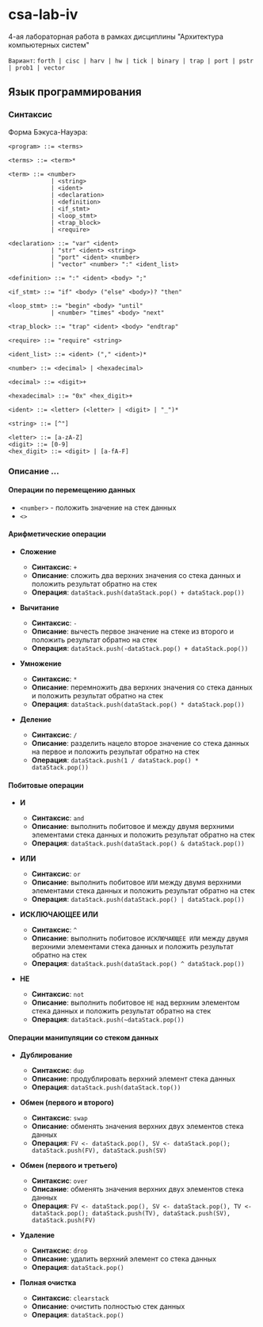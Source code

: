 # csa-lab-iv
4-ая лабораторная работа в рамках дисциплины "Архитектура компьютерных систем"

`Вариант`: `forth | cisc | harv | hw | tick | binary | trap | port | pstr | prob1 | vector`

## Язык программирования

### Синтаксис

Форма Бэкуса-Науэра:

```ebnf
<program> ::= <terms>

<terms> ::= <term>*                     

<term> ::= <number>
            | <string>
            | <ident>
            | <declaration>
            | <definition>
            | <if_stmt>
            | <loop_stmt>
            | <trap_block>
            | <require>

<declaration> ::= "var" <ident>
            | "str" <ident> <string>
            | "port" <ident> <number>
            | "vector" <number> ":" <ident_list>

<definition> ::= ":" <ident> <body> ";"

<if_stmt> ::= "if" <body> ("else" <body>)? "then"

<loop_stmt> ::= "begin" <body> "until"
            | <number> "times" <body> "next"

<trap_block> ::= "trap" <ident> <body> "endtrap"

<require> ::= "require" <string>

<ident_list> ::= <ident> ("," <ident>)*

<number> ::= <decimal> | <hexadecimal>

<decimal> ::= <digit>+                           

<hexadecimal> ::= "0x" <hex_digit>+                  

<ident> ::= <letter> (<letter> | <digit> | "_")*

<string> ::= [^"]

<letter> ::= [a-zA-Z]
<digit> ::= [0-9]
<hex_digit> ::= <digit> | [a-fA-F]
```

### Описание ...

#### Операции по перемещению данных

- `<number>` - положить значение <number> на стек данных
- `<>`

#### Арифметические операции

- **Сложение**
    - **Синтаксис**: `+`
    - **Описание**: сложить два верхних значения со стека данных и положить результат обратно на стек
    - **Операция**: `dataStack.push(dataStack.pop() + dataStack.pop())`

- **Вычитание**
    - **Синтаксис**: `-`
    - **Описание**: вычесть первое значение на стеке из второго и положить результат обратно на стек
    - **Операция**: `dataStack.push(-dataStack.pop() + dataStack.pop())`

- **Умножение**
    - **Синтаксис**: `*`
    - **Описание**: перемножить два верхних значения со стека данных и положить результат обратно на стек
    - **Операция**: `dataStack.push(dataStack.pop() * dataStack.pop())`

- **Деление**
    - **Синтаксис**: `/`
    - **Описание**: разделить нацело второе значение со стека данных на первое и положить результат обратно на стек
    - **Операция**: `dataStack.push(1 / dataStack.pop() * dataStack.pop())`

#### Побитовые операции

- **И**
    - **Синтаксис**: `and`
    - **Описание**: выполнить побитовое `И` между двумя верхними элементами стека данных и положить результат обратно на стек
    - **Операция**: `dataStack.push(dataStack.pop() & dataStack.pop())`

- **ИЛИ**
    - **Синтаксис**: `or`
    - **Описание**: выполнить побитовое `ИЛИ` между двумя верхними элементами стека данных и положить результат обратно на стек
    - **Операция**: `dataStack.push(dataStack.pop() | dataStack.pop())`

- **ИСКЛЮЧАЮЩЕЕ ИЛИ**
    - **Синтаксис**: `^`
    - **Описание**: выполнить побитовое `ИСКЛЮЧАЮЩЕЕ ИЛИ` между двумя верхними элементами стека данных и положить результат обратно на стек
    - **Операция**: `dataStack.push(dataStack.pop() ^ dataStack.pop())`

- **НЕ**
    - **Синтаксис**: `not`
    - **Описание**: выполнить побитовое `НЕ` над верхним элементом стека данных и положить результат обратно на стек
    - **Операция**: `dataStack.push(~dataStack.pop())`

#### Операции манипуляции со стеком данных

- **Дублирование**
    - **Синтаксис**: `dup`
    - **Описание**: продублировать верхний элемент стека данных
    - **Операция**: `dataStack.push(dataStack.top())`

- **Обмен (первого и второго)**
    - **Синтаксис**: `swap`
    - **Описание**: обменять значения верхних двух элементов стека данных
    - **Операция**: `FV <- dataStack.pop(), SV <- dataStack.pop(); dataStack.push(FV), dataStack.push(SV)`

- **Обмен (первого и третьего)**
    - **Синтаксис**: `over`
    - **Описание**: обменять значения верхних двух элементов стека данных
    - **Операция**: `FV <- dataStack.pop(), SV <- dataStack.pop(), TV <- dataStack.pop(); dataStack.push(TV), dataStack.push(SV), dataStack.push(FV)`

- **Удаление**
    - **Синтаксис**: `drop`
    - **Описание**: удалить верхний элемент со стека данных
    - **Операция**: `dataStack.pop()`

- **Полная очистка**
    - **Синтаксис**: `clearstack`
    - **Описание**: очистить полностью стек данных
    - **Операция**: `dataStack.pop()`
